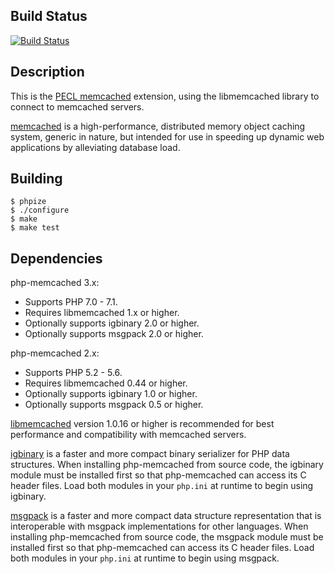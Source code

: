 Build Status
------------
[![Build Status](https://travis-ci.org/php-memcached-dev/php-memcached.png)](https://travis-ci.org/php-memcached-dev/php-memcached)

Description
-----------
This is the [PECL memcached](https://pecl.php.net/package/memcached) extension,
using the libmemcached library to connect to memcached servers.

[memcached](https://memcached.org) is a high-performance, distributed memory
object caching system, generic in nature, but intended for use in speeding up
dynamic web applications by alleviating database load.

Building
--------

    $ phpize
    $ ./configure
    $ make
    $ make test

Dependencies
------------

php-memcached 3.x:
* Supports PHP 7.0 - 7.1.
* Requires libmemcached 1.x or higher.
* Optionally supports igbinary 2.0 or higher.
* Optionally supports msgpack 2.0 or higher.

php-memcached 2.x:
* Supports PHP 5.2 - 5.6.
* Requires libmemcached 0.44 or higher.
* Optionally supports igbinary 1.0 or higher.
* Optionally supports msgpack 0.5 or higher.

[libmemcached](http://libmemcached.org/libMemcached.html) version 1.0.16 or
higher is recommended for best performance and compatibility with memcached
servers.

[igbinary](https://github.com/igbinary/igbinary) is a faster and more compact
binary serializer for PHP data structures. When installing php-memcached from
source code, the igbinary module must be installed first so that php-memcached
can access its C header files. Load both modules in your `php.ini` at runtime
to begin using igbinary.

[msgpack](https://msgpack.org) is a faster and more compact data structure
representation that is interoperable with msgpack implementations for other
languages. When installing php-memcached from source code, the msgpack module
must be installed first so that php-memcached can access its C header files.
Load both modules in your `php.ini` at runtime to begin using msgpack.
